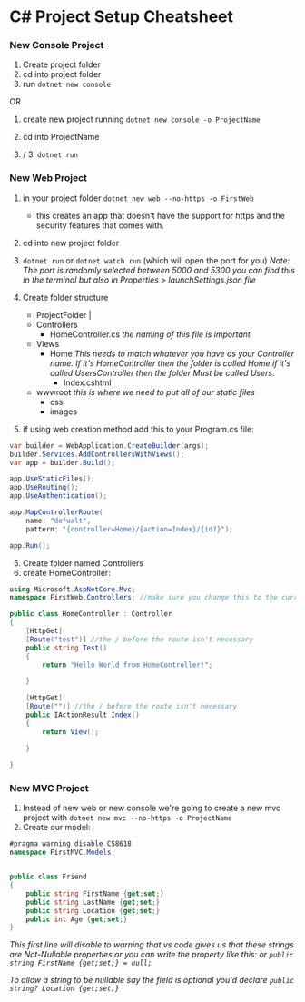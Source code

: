 # C# Project Setup Cheatsheet

### New Console Project
1. Create project folder
2. cd into project folder
3. run `dotnet new console`

OR

1. create new project running `dotnet new console -o ProjectName`
2. cd into ProjectName

4. / 3. `dotnet run`

### New Web Project
1. in your project folder `dotnet new web --no-https -o FirstWeb` 
   - this creates an app that doesn't have the support for https and the security features that comes with.
2. cd into new project folder
3. `dotnet run` or `dotnet watch run` (which will open the port for you)
*Note: The port is randomly selected between 5000 and 5300 you can find this in the terminal but also in Properties > launchSettings.json file*
4. Create folder structure
   - ProjectFolder
    | 
    - Controllers
      - HomeController.cs *the naming of this file is important*
    - Views
      - Home *This needs to match whatever you have as your Controller name. If it's HomeController then the folder is called Home if it's called UsersController then the folder Must be called Users.*
        - Index.cshtml
    - wwwroot *this is where we need to put all of our static files*
      - css
      - images

5. if using web creation method add this to your Program.cs file:
```cs
var builder = WebApplication.CreateBuilder(args);
builder.Services.AddControllersWithViews();
var app = builder.Build();

app.UseStaticFiles();
app.UseRouting();
app.UseAuthentication();

app.MapControllerRoute(
    name: "defualt",
    pattern: "{controller=Home}/{action=Index}/{id?}");

app.Run();
```
5. Create folder named Controllers
6. create HomeController:
```cs
using Microsoft.AspNetCore.Mvc;
namespace FirstWeb.Controllers; //make sure you change this to the current project name!!

public class HomeController : Controller
{
    [HttpGet]
    [Route("test")] //the / before the route isn't necessary
    public string Test()
    {
        return "Hello World from HomeController!";

    }
    
    [HttpGet]
    [Route("")] //the / before the route isn't necessary
    public IActionResult Index()
    {
        return View();

    }
    
}
```

### New MVC Project
1. Instead of new web or new console we're going to create a new mvc project with `dotnet new mvc --no-https -o ProjectName`
2. Create our model: 
```cs
#pragma warning disable CS8618
namespace FirstMVC.Models;


public class Friend 
{
    public string FirstName {get;set;}
    public string LastName {get;set;}
    public string Location {get;set;}
    public int Age {get;set;}
}
```
*This first line will disable to warning that vs code gives us that these strings are Not-Nullable properties or you can write the property like this: or `public string FirstName {get;set;} = null;`*

*To allow a string to be nullable say the field is optional you'd declare `public string? Location {get;set;}`*